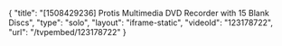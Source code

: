 {
    "title": "[1508429236] Protis Multimedia DVD Recorder with 15 Blank Discs",
    "type": "solo",
    "layout": "iframe-static",
    "videoId": "123178722",
    "url": "\/tvpembed\/123178722"
}